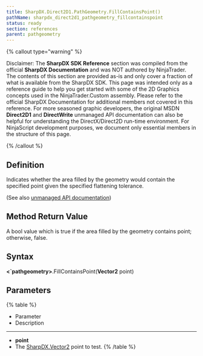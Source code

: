 ```yaml
---
title: SharpDX.Direct2D1.PathGeometry.FillContainsPoint()
pathName: sharpdx_direct2d1_pathgeometry_fillcontainspoint
status: ready
section: references
parent: pathgeometry
---
```


{% callout type="warning" %}

Disclaimer: The **SharpDX SDK Reference** section was compiled from the official **SharpDX Documentation** and was NOT authored by NinjaTrader. The contents of this section are provided as-is and only cover a fraction of what is available from the SharpDX SDK. This page was intended only as a reference guide to help you get started with some of the 2D Graphics concepts used in the NinjaTrader.Custom assembly. Please refer to the official SharpDX Documentation for additional members not covered in this reference. For more seasoned graphic developers, the original MSDN **Direct2D1** and **DirectWrite** unmanaged API documentation can also be helpful for understanding the DirectX/Direct2D run-time environment. For NinjaScript development purposes, we document only essential members in the structure of this page.

{% /callout %}

## Definition

Indicates whether the area filled by the geometry would contain the specified point given the specified flattening tolerance.

(See also [unmanaged API documentation](http://msdn.microsoft.com/en-us/library/dd316687.aspx))

## Method Return Value

A bool value which is true if the area filled by the geometry contains point; otherwise, false.

## Syntax

**<`pathgeometry>**.FillContainsPoint(**Vector2** point)

## Parameters

{% table %}

* Parameter
* Description

---

* **point**
* The [SharpDX.Vector2](sharpdx_vector2) point to test.
{% /table %}
